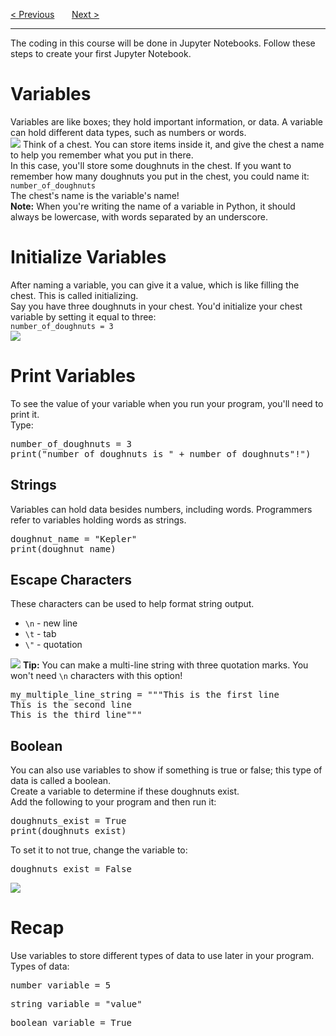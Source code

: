 <a href="/v4/Python-Intro/Jupyter-NB.md">&lt; Previous</a>
&nbsp;&nbsp;&nbsp;&nbsp;&nbsp;
<a href="/v4/Python-Intro/User-Input.md">Next &gt;</a>
<hr>
The coding in this course will be done in Jupyter Notebooks. Follow these steps to create your first Jupyter Notebook.
<h1>Variables</h1>
Variables are like boxes; they hold important information, or data. A variable can hold different data types, such as numbers or words.
<br>
<img src="https://user-images.githubusercontent.com/97191004/192190185-e9f52700-d706-483c-af08-43e8395ec5e4.jpeg">
Think of a chest. You can store items inside it, and give the chest a name to help you remember what you put in there.
<br>
In this case, you'll store some doughnuts in the chest. If you want to remember how many doughnuts you put in the chest, you could name it:
<br>
<code>number_of_doughnuts</code>
<br>
The chest's name is the variable's name!
<br>
<b>Note:</b> When you're writing the name of a variable in Python, it should always be lowercase, with words separated by an underscore.
<h1>Initialize Variables</h1>
After naming a variable, you can give it a value, which is like filling the chest. This is called initializing.
<br>
Say you have three doughnuts in your chest. You'd initialize your chest variable by setting it equal to three:
<br>
<code>number_of_doughnuts = 3</code>
<br>
<img src="https://user-images.githubusercontent.com/97191004/192190689-c4f918c4-c9b7-438b-b7df-17429467ac65.jpeg">
<h1>Print Variables</h1>
To see the value of your variable when you run your program, you'll need to print it.
<br>
Type:
<pre>
number_of_doughnuts = 3
print("number_of_doughnuts is " + number_of_doughnuts"!")
</pre>
<h2>Strings</h2>
Variables can hold data besides numbers, including words. Programmers refer to variables holding words as strings.
<pre>
doughnut_name = "Kepler" 
print(doughnut_name)
</pre>
<h2>Escape Characters</h2>
These characters can be used to help format string output.
<ul>
  <li><code>\n</code> - new line</li>
  <li><code>\t</code> - tab</li>
  <li><code>\"</code> - quotation</li>
</ul>
<img src="https://user-images.githubusercontent.com/97191004/192190190-0f5345da-0d4d-4aa8-b91e-049517b7edc8.png">
<b>Tip:</b> You can make a multi-line string with three quotation marks. You won't need <code>\n</code> characters with this option!
<pre>
my_multiple_line_string = """This is the first line
This is the second line
This is the third line"""
</pre>
<h2>Boolean</h2>
You can also use variables to show if something is true or false; this type of data is called a boolean.
<br>
Create a variable to determine if these doughnuts exist.
<br>
Add the following to your program and then run it:
<pre>
doughnuts_exist = True
print(doughnuts_exist)
</pre>
To set it to not true, change the variable to:
<pre>doughnuts_exist = False</pre>
<img src="https://user-images.githubusercontent.com/97191004/192190192-2d2a844a-e2be-403a-b01e-4705f0f7082d.jpeg">
<h1>Recap</h1>
Use variables to store different types of data to use later in your program. Types of data:
<pre>number_variable = 5</pre>
<pre>string_variable = "value"</pre>
<pre>boolean_variable = True</pre>
